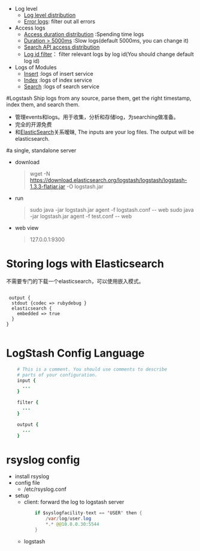 
- Log level
    * [Log level distribution](http://172.31.50.193:19292/index.html#/dashboard/elasticsearch/Log%20level%20distribution)
    * [Error logs](http://172.31.50.193:19292/index.html#/dashboard/elasticsearch/Error%20logs): filter out all errors
- Access logs
    * [Access duration distribution](http://172.31.50.193:19292/index.html#/dashboard/elasticsearch/Access%20duration%20distribution) :Spending time logs
    * [Duration > 5000ms](http://172.31.50.193:19292/index.html#dashboard/temp/uYGE_IKqSCeJvNDiDuaO_A) :Slow logs(default 5000ms, you can change it)
    * [Search API access distribution](http://172.31.50.193:19292/index.html#/dashboard/elasticsearch/Search%20API%20access)
    * [Log id filter](http://172.31.50.193:19292/index.html#/dashboard/elasticsearch/Log%20id%20filter)： filter relevant logs by log id(You should change default log id)
- Logs of Modules
    * [Insert](http://172.31.50.193:19292/index.html#/dashboard/elasticsearch/Index%20Logs) :logs of insert service
    * [Index](http://172.31.50.193:19292/index.html#/dashboard/elasticsearch/Insert%20Logs) :logs of index service
    * [Search](http://172.31.50.193:19292/index.html#/dashboard/elasticsearch/Search%20Front%20Logs) :logs of search service




#Logstash
Ship logs from any source, parse them, get the right timestamp, index them, and search them.

 - 管理events和logs。用于收集，分析和存储log，为searching做准备。
 - 完全的开源免费
 - 和[ElasticSearch](http://www.elasticsearch.org/)关系暧昧, The inputs are your log files. The output will be elasticsearch.


#a single, standalone server

- download
    > wget -N https://download.elasticsearch.org/logstash/logstash/logstash-1.3.3-flatjar.jar -O logstash.jar
- run
    > sudo java -jar logstash.jar agent -f logstash.conf -- web
    > sudo java -jar logstash.jar agent -f test.conf -- web
- web view
    > 127.0.0.1:9300


# Storing logs with **Elasticsearch**
不需要专门的下载一个elasticsearch，可以使用嵌入模式。


```

 output {
  stdout {codec => rubydebug }
  elasticsearch {
    embedded => true
  }
}


```




# LogStash Config Language

```ruby
    # This is a comment. You should use comments to describe
    # parts of your configuration.
    input {
      ...
    }

    filter {
      ...
    }

    output {
      ...
    }
```


# rsyslog config

- install rsyslog
- config file
    * /etc/rsyslog.conf
- setup
    * client: forward the log to logstash server
        ```java
            if $syslogfacility-text == 'USER' then {
                /var/log/user.log
                *.* @@10.0.0.30:5544
            }
        ```
    * logstash
